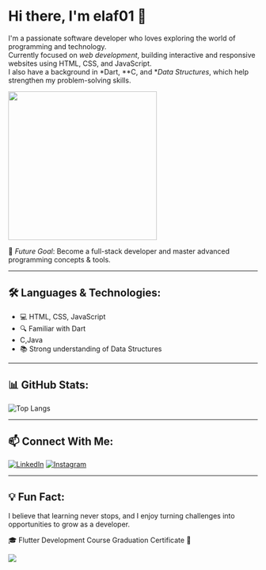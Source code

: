 # Hi there, I'm elaf01 👋

I'm a passionate software developer who loves exploring the world of programming and technology.  
Currently focused on *web development*, building interactive and responsive websites using HTML, CSS, and JavaScript.  
I also have a background in *Dart, **C, and **Data Structures*, which help strengthen my problem-solving skills.  

<img src="https://github.com/elaf01/elaf01/raw/main/WhatsApp%20Image%202025-08-01%20at%2017.43.31.jpeg" width="300"/>

🚀 *Future Goal*: Become a full-stack developer and master advanced programming concepts & tools.

---

## 🛠️ Languages & Technologies:
- 💻 HTML, CSS, JavaScript  
- 🔍 Familiar with Dart
- C,Java  
- 📚 Strong understanding of Data Structures

---

## 📊 GitHub Stats:
![Top Langs](https://github-readme-stats.vercel.app/api/top-langs/?username=your-elaf01&layout=compact&theme=radical)

---

## 📫 Connect With Me:

[![LinkedIn]([https://img.shields.io/badge/LinkedIn-0077B5?style=for-the-badge&logo=linkedin&logoColor=white)](https://www.linkedin.com/in/elaf-profile](https://www.linkedin.com/feed/?doFeedRefresh=true&nis=true&lipi=urn%3Ali%3Apage%3Ad_flagship3_feed%3BeAuZ2AeZTweR4oap9NxXoQ%3D%3D))  
[![Instagram]([https://img.shields.io/badge/Instagram-E4405F?style=for-the-badge&logo=instagram&logoColor=white)](https://www.instagram.com/elaf-instagram](https://www.instagram.com/programmer.elaf?igsh=aXRueml5bGJ4YzRu))

---

## 💡 Fun Fact:
I believe that learning never stops, and I enjoy turning challenges into opportunities to grow as a developer.


🎓 Flutter Development Course Graduation Certificate 🚀

<img src=![123](https://github.com/user-attachments/assets/861475b5-642d-4d9e-9c0b-1f013cb364b4)>



